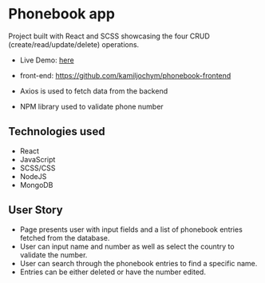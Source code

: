 # Phonebook app

Project built with React and SCSS showcasing the four CRUD (create/read/update/delete) operations.
- Live Demo: [here](https://powerful-zipper.cyclic.app/)
- front-end: https://github.com/kamiljochym/phonebook-frontend

- Axios is used to fetch data from the backend
- NPM library used to validate phone number


## Technologies used
- React
- JavaScript
- SCSS/CSS
- NodeJS
- MongoDB


## User Story
- Page presents user with input fields and a list of phonebook entries fetched from the database.
- User can input name and number as well as select the country to validate the number.
- User can search through the phonebook entries to find a specific name.
- Entries can be either deleted or have the number edited.
